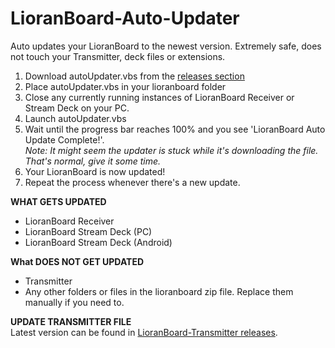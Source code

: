 # LioranBoard-Auto-Updater
Auto updates your LioranBoard to the newest version. Extremely safe, does not touch your Transmitter, deck files or extensions. 

1. Download autoUpdater.vbs from the [releases section](https://github.com/christinna9031/LioranBoard-Auto-Updater/releases)
2. Place autoUpdater.vbs in your lioranboard folder
3. Close any currently running instances of LioranBoard Receiver or Stream Deck on your PC.
4. Launch autoUpdater.vbs
5. Wait until the progress bar reaches 100% and you see 'LioranBoard Auto Update Complete!'.\
   *Note: It might seem the updater is stuck while it's downloading the file. That's normal, give it some time.*
7. Your LioranBoard is now updated! 
8. Repeat the process whenever there's a new update.

**WHAT GETS UPDATED** 
- LioranBoard Receiver 
- LioranBoard Stream Deck (PC)
- LioranBoard Stream Deck (Android) 

**What DOES NOT GET UPDATED**
- Transmitter
- Any other folders or files in the lioranboard zip file. Replace them manually if you need to. 

**UPDATE TRANSMITTER FILE**\
Latest version can be found in [LioranBoard-Transmitter releases](https://github.com/christinna9031/LioranBoard-Transmitter/releases). 

